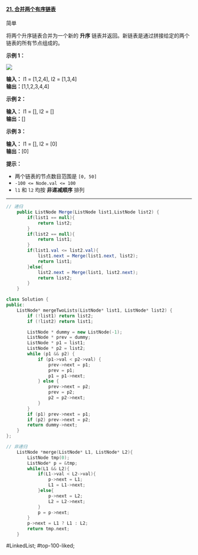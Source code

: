 #### [21. 合并两个有序链表](https://leetcode.cn/problems/merge-two-sorted-lists/)

简单

将两个升序链表合并为一个新的 **升序** 链表并返回。新链表是通过拼接给定的两个链表的所有节点组成的。 

**示例 1：**

![](https://assets.leetcode.com/uploads/2020/10/03/merge_ex1.jpg)

**输入：** l1 = [1,2,4], l2 = [1,3,4]  
**输出：**[1,1,2,3,4,4]

**示例 2：**

**输入：** l1 = [], l2 = []  
**输出：**[]

**示例 3：**

**输入：** l1 = [], l2 = [0]  
**输出：**[0]

**提示：**

-   两个链表的节点数目范围是 `[0, 50]`
-   `-100 <= Node.val <= 100`
-   `l1` 和 `l2` 均按 **非递减顺序** 排列

---- ----
```java
// 递归
    public ListNode Merge(ListNode list1,ListNode list2) {
        if(list1 == null){
            return list2;
        }
        if(list2 == null){
            return list1;
        }
        if(list1.val <= list2.val){
            list1.next = Merge(list1.next, list2);
            return list1;
        }else{
            list2.next = Merge(list1, list2.next);
            return list2;
        }       
    }
```

```cpp
class Solution {
public:
    ListNode* mergeTwoLists(ListNode* list1, ListNode* list2) {
        if (!list1) return list2;
        if (!list2) return list1;

        ListNode * dummy = new ListNode(-1);
        ListNode * prev = dummy;
        ListNode * p1 = list1;
        ListNode * p2 = list2;
        while (p1 && p2) {
            if (p1->val < p2->val) {
                prev->next = p1;
                prev = p1;
                p1 = p1->next;
            } else {
                prev->next = p2;
                prev = p2;
                p2 = p2->next;
            }
        }
        if (p1) prev->next = p1;
        if (p2) prev->next = p2;
        return dummy->next;
    }
};
```

```c
// 非递归
    ListNode *merge(ListNode* L1, ListNode* L2){
        ListNode tmp(0);
        ListNode* p = &tmp;
        while(L1 && L2){
            if(L1->val < L2->val){
                p->next = L1;
                L1 = L1->next;
            }else{
                p->next = L2;
                L2 = L2->next;
            }
            p = p->next;
        }
        p->next = L1 ? L1 : L2;
        return tmp.next;
    }
```
#LinkedList; #top-100-liked; 